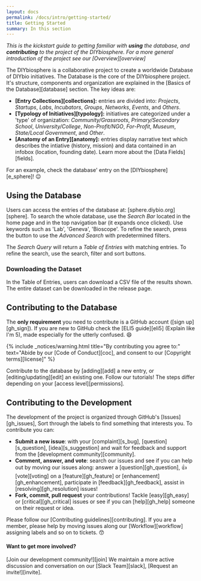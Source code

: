```yaml
---
layout: docs
permalink: /docs/intro/getting-started/
title: Getting Started
summary: In this section
---
```


_This is the kickstart guide to getting familiar with **using** the database, and **contributing** to the project of the DIYbiosphere. For a more general introduction of the project see our [Overview][overview]_


The DIYbiosphere is a collaborative project to create a worldwide Database of DIYbio initiatives.
The Database is the core of the DIYbiosphere project. It's structure, components and organization are explained in the [Basics of the Database][database] section. The key ideas are:

- **[Entry Collections][collections]:** entries are divided into: _Projects_, _Startups_, _Labs_, _Incubators_, _Groups_, _Networks_, _Events_, and _Others_.
- **[Typology of Initiatives][typology]:** initiatives are categorized under a 'type' of organization: _Community/Grassroots_, _Primary/Secondary School_, _University/College_, _Non-Profit/NGO_, _For-Profit_, _Museum_, _State/Local Government_, and _Other_.
- **[Anatomy of an Entry][anatomy]:** entries display narrative text which describes the intiative (history, mission) and data contained in an infobox (location, founding date). Learn more about the [Data Fields][fields].

For an example, check the database' entry on the [DIYbiosphere][e_sphere]! :wink:

## Using the Database
Users can access the entries of the database at: [sphere.diybio.org][sphere]. To search the whole database, use the _Search Bar_ located in the home page and in the top navigation bar (it expands once clicked). Use keywords such as 'Lab', 'Geneva', 'Bioscope'.
To refine the search, press the button to use the _Advanced Search_ with predetermined filters.
<!--TODO: add GIF -->
The _Search Query_ will return a _Table of Entries_ with matching entries. To refine the search, use the search, filter and sort buttons.
<!--TODO: add GIF -->

### Downloading the Dataset
In the Table of Entries, users can download a CSV file of the results shown. The entire dataset can be downloaded in the release page.

## Contributing to the Database
The **only requirement** you need to contribute is a GitHub account ([sign up][gh_sign]). If you are new to GitHub check the [ELI5 guide][eli5] (Explain like I'm 5), made especially for the utterly confused. :smile:

{% include _notices/warning.html title="By contributing you agree to:" text="Abide by our [Code of Conduct][coc], and consent to our [Copyright terms][license]" %}

Contribute to the database by [adding][add] a new entry, or [editing/updating][edit] an existing one. Follow our tutorials! The steps differ depending on your [access level][permissions].

## Contributing to the Development
The development of the project is organized through GitHub's [Issues][gh_issues], Sort through the labels to find something that interests you. To contribute you can:

  - **Submit a new issue**: with your [complaint][s_bug], [question][s_question], [idea][s_suggestion] and wait for feedback and support from the [development community][community].
  - **Comment, answer, and vote**: search our issues and see if you can help out by moving our issues along: answer a [question][gh_question], :+1: [vote][voting] on a [feature][gh_feature] or [enhancement][gh_enhancement], participate in [feedback][gh_feedback], assist in [resolving][gh_resolution] issues!
  - **Fork, commit, pull request** your contributions! Tackle [easy][gh_easy] or [critical][gh_critical] issues or see if you can [help][gh_help] someone on their request or idea.

Please follow our [Contributing guidelines][contributing]. If you are a member, please help by moving issues along our [Workflow][workflow] assigning labels and so on to tickets. :kissing_smiling_eyes:

#### Want to get more involved?
[Join our development community!][join] We maintain a more active discussion and conversation on our [Slack Team][slack], [Request an invite!][invite].
